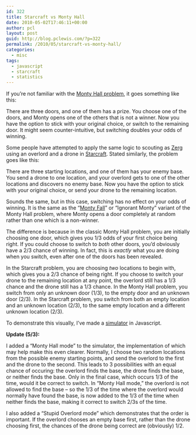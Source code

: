 ```yaml
---
id: 322
title: Starcraft vs Monty Hall
date: 2010-05-02T17:46:11+00:00
author: pcl
layout: post
guid: http://blog.pclewis.com/?p=322
permalink: /2010/05/starcraft-vs-monty-hall/
categories:
  - misc
tags:
  - javascript
  - starcraft
  - statistics
---
```

If you&#8217;re not familiar with the [Monty Hall problem](http://en.wikipedia.org/wiki/Monty_Hall_problem), it goes something like this:

There are three doors, and one of them has a prize. You choose one of the doors, and Monty opens one of the others that is not a winner. Now you have the option to stick with your original choice, or switch to the remaining door. It might seem counter-intuitive, but switching doubles your odds of winning.

Some people have attempted to apply the same logic to scouting as [Zerg](http://starcraft.wikia.com/wiki/Zerg) using an overlord and a drone in [Starcraft](http://en.wikipedia.org/wiki/Starcraft). Stated similarly, the problem goes like this:

There are three starting locations, and one of them has your enemy base. You send a drone to one location, and your overlord gets to one of the other locations and discovers no enemy base. Now you have the option to stick with your original choice, or send your drone to the remaining location.

Sounds the same, but in this case, switching has no effect on your odds of winning. It is the same as the &#8220;[Monty Fall](http://probability.ca/jeff/writing/montyfall.pdf)&#8221; or &#8220;Ignorant Monty&#8221; variant of the Monty Hall problem, where Monty opens a door completely at random rather than one which is a non-winner.

The difference is because in the classic Monty Hall problem, you are initially choosing one door, which gives you 1/3 odds of your first choice being right. If you could choose to switch to _both_ other doors, you&#8217;d obviously have a 2/3 chance of winning. In fact, this is _exactly_ what you are doing when you switch, even after one of the doors has been revealed.

In the Starcraft problem, you are choosing _two_ locations to begin with, which gives you a 2/3 chance of being right. If you choose to switch your drone to the remaining location at any point, the overlord still has a 1/3 chance and the drone still has a 1/3 chance. In the Monty Hall problem, you switch from only an unknown door (1/3), to the empty door and an unknown door (2/3). In the Starcraft problem, you switch from both an empty location and an unknown location (2/3), to the same empty location and a different unknown location (2/3).

To demonstrate this visually, I&#8217;ve made a [simulator](http://blog.pclewis.com/scvsmh/) in Javascript.

**Update (5/3):**
  
I added a &#8220;Monty Hall mode&#8221; to the simulator, the implementation of which may help make this even clearer. Normally, I choose two random locations from the possible enemy starting points, and send the overlord to the first and the drone to the second. This leads to 3 possibilities with an equal chance of occuring: the overlord finds the base, the drone finds the base, or neither finds the base. Only in the final case, which occurs 1/3 of the time, would it be correct to switch. In &#8220;Monty Hall mode,&#8221; the overlord is not allowed to find the base &#8211; so the 1/3 of the time where the overlord would normally have found the base, is now added to the 1/3 of the time when neither finds the base, making it correct to switch 2/3s of the time.

I also added a &#8220;Stupid Overlord mode&#8221; which demonstrates that the order is important. If the overlord chooses an empty base first, rather than the drone choosing first, the chances of the drone being correct are (obviously) 1/2.
  
<!--more-->